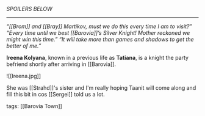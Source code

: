 *SPOILERS BELOW*

___

 *“[[Brom]] and [[Bray]] Martikov, must we do this every time I am to visit?”*
*“Every time until we best [[Barovia]]’s Silver Knight! Mother reckoned we might win this time.”*
*“It will take more than games and shadows to get the better of me.”*


**Ireena Kolyana**, known in a previous life as **Tatiana**, is a knight the party befriend shortly after arriving in [[Barovia]].

![[Ireena.jpg]]

She was [[Strahd]]'s sister and I'm really hoping Taanit will come along and fill this bit in cos [[Sergei]] told us a lot.

tags: [[Barovia Town]]